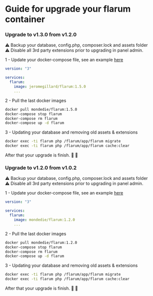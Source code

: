 # Guide for upgrade your flarum container

### Upgrade to v1.3.0 from v1.2.0

:warning: Backup your database, config.php, composer.lock and assets folder  
:warning: Disable all 3rd party extensions prior to upgrading in panel admin.

1 - Update your docker-compose file, see an example [here](https://github.com/jeromegillard/docker-flarum/tree/master#2---docker-composeyml)

```yml
version: "3"

services:
  flarum:
    image: jeromegillard/flarum:1.5.0
    ...
```

2 - Pull the last docker images

```sh
docker pull mondedie/flarum:1.5.0
docker-compose stop flarum
docker-compose rm flarum
docker-compose up -d flarum
```

3 - Updating your database and removing old assets & extensions

```sh
docker exec -ti flarum php /flarum/app/flarum migrate
docker exec -ti flarum php /flarum/app/flarum cache:clear
```

After that your upgrade is finish. :tada: :tada:

### Upgrade to v1.2.0 from v1.0.2

:warning: Backup your database, config.php, composer.lock and assets folder  
:warning: Disable all 3rd party extensions prior to upgrading in panel admin.

1 - Update your docker-compose file, see an example [here](https://github.com/jeromegillard/docker-flarum/tree/master#2---docker-composeyml)

```yml
version: "3"

services:
  flarum:
    image: mondedie/flarum:1.2.0
    ...
```

2 - Pull the last docker images

```sh
docker pull mondedie/flarum:1.2.0
docker-compose stop flarum
docker-compose rm flarum
docker-compose up -d flarum
```

3 - Updating your database and removing old assets & extensions

```sh
docker exec -ti flarum php /flarum/app/flarum migrate
docker exec -ti flarum php /flarum/app/flarum cache:clear
```

After that your upgrade is finish. :tada: :tada:
